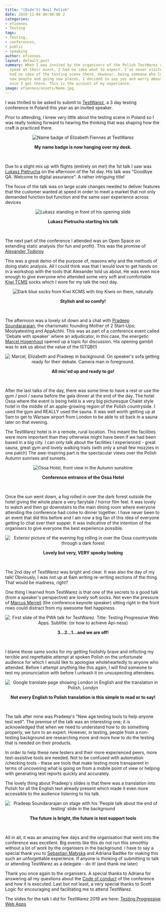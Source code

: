 ```yaml
---
title: "(Didn't) Nail Polish"
date: 2019-11-04 00:00:00 Z
categories:
- efiennes
- Testing
tags:
- Testing,
- conferences,
- public
- speaking
author: efiennes
layout: default_post
summary: When I was invited by the organisers of the Polish TestWarez conference to
  speak at their event, I had no idea what to expect. I've never visited Poland and
  had no idea of the testing scene there. However, being someone who loves meeting
  new people and going new places, I decided to say yes and worry about the detail
  once I got there. This is the account of my experience.
image: efiennes/assets/Name.jpg
---
```


<p>I was thrilled to be asked to submit to <a href="https://2019.TestWarez.pl/" target="_blank">TestWarez</a>, a 3 day testing conference in Poland this year as an invited speaker.</p>

<p>Prior to attending, I knew very little about the testing scene in Poland so I was really looking forward to hearing the thinking that was shaping how the craft is practiced there.</p>

<p style="text-align:center;"><img src="{{site.baseurl}}/efiennes/assets/Name.jpg" alt="Name badge of Elizabeth Fiennes at TestWarez"></p>
<p style="text-align:center;"><b>My name badge is now hanging over my desk.</b></p>
<br>

<p>Due to a slight mix up with flights (entirely on me!) the 1st talk I saw was <a href="https://twitter.com/lpietrucha" target="_blank">Lukasz Pietrucha</a> on the afternoon of the 1st day. His talk was "Goodbye QA. Welcome to digital assurance". A rather intriguing title!</p>

<p>The focus of the talk was on large scale changes needed to deliver features that the customer wanted at speed in order to meet a market that not only demanded function but function and the same user experience across devices</p>

<p style="text-align:center;"><img src="{{site.baseurl}}/efiennes/assets/Lukasz.jpg" alt="Lukasz standing in front of his opening slide"></p>
<p style="text-align:center;"><b>Lukasz Pietrucha starting his talk</b></p>
<br>

<p>The next part of the conference I attended was an Open Space on extending static analysis (for fun and profit). This was the promise of <a href="https://twitter.com/atodorov_" target="_blank">Alexander Todorov</a> </p>

<p>This was a great demo of the purpose of, reasons why and the methods of doing static analysis. All I could think was that I would love to get hands on in a workshop with the tools that Alexander told us about. He was even nice enough to give everyone who attended some very soft and comfortable <a href="https://kiwitcms.org/" target="_blank">Kiwi TCMS</a> socks which I wore for my talk the next day.<p> 

<p style="text-align:center;"><img src="{{site.baseurl}}/efiennes/assets/Socks.jpg" alt="Dark blue socks from Kiwi KCMS with tiny Kiwis on them, naturally"></p>
<p style="text-align:center;"><b>Stylish and so comfy!</b></p>
<br>

<p>The afternoon was a lovely sit down and a chat with <a href="https://twitter.com/testertested" target="_blank">Pradeep Soundararajan</a>, the charismatic founding Mother of 2 Start-Ups; Moolyatesting and AppAchhi. This was as part of a conference event called 'Debate with speaker' where an adjudicator, in this case, the energetic <a href="https://twitter.com/marcelhogenhout" target="_blank">Marcel Hogenhout</a> opened up a topic for discussion. His opening gambit was to ask us about the value of the ISTQB(!)</p> 

<p style="text-align:center;"><img src="{{site.baseurl}}/efiennes/assets/Debate1.jpg" alt="Marcel, Elizabeth and Pradeep in background. On speaker's sofa getting ready for their debate. Camera man in foreground."></p>
<p style="text-align:center;"><b>All mic'ed up and ready to go!</b></p>
<br>

<p>After the last talks of the day, there was some time to have a rest or use the gym / pool / sauna before the gala dinner at the end of the day. The hotel Ossa where the event is being held is a very big picturesque Chalet style hotel in the middle of an apple-growing region of the Polish countryside. I used the gym and REALLY used the sauna. It was well worth getting up at 5am to get to Warsaw airport from London to be able to sit back in a sauna later on that evening.</p> 

<p>The TestWarez hotel is in a remote, rural location. This meant the facilities were more important than they otherwise might have been if we had been based in a big city. I can only talk about the facilities I experienced - great sauna, great gym and lovely walking trails (with only a small few mozzies in one patch) The awe-inspiring part is the spectacular views over the Polish Autumn sunrises and sunsets.</p> 

<p style="text-align:center;"><img src="{{site.baseurl}}/efiennes/assets/Hotel.JPG" alt="Ossa Hotel, front view in the Autumn sunshine"></p>
<p style="text-align:center;"><b>Conference entrance of the Ossa Hotel</b></p>
<br>

<p>Once the sun went down, a fog rolled in over the dark forest outside the hotel giving the whole place a very fairytale / horror film feel. It was lovely to watch and then go downstairs to the main dining room where everyone attending the conference had come to dinner together. I have never been to an event that did this before and I am now a big fan of this idea of everyone getting to chat over their supper. It was indicative of the intention of the organisers to give everyone the best experience possible.</p> 

<p style="text-align:center;"><img src="{{site.baseurl}}/efiennes/assets/Fog.jpg" alt="Exterior picture of the evening fog rolling in over the Ossa countryside through a dark forest"></p>
<p style="text-align:center;"><b>Lovely but very, VERY spooky looking</b></p>
<br>

<p>The 2nd day of TestWarez was bright and clear. It was also the day of my talk! Obviously, I was not up at 6am writing re-writing sections of the thing. That would be madness, right?</p>
  
<p>One thing I learned from TestWarez is that one of the secrets to a good talk (from a speaker's perspective) are lovely soft socks. Not even the pressure of <a href="https://twitter.com/mmerrell" target="_blank">Marcus Merrell</a> (the conference keynote speaker) sitting right in the front rows could distract from my awesome feet happiness.</p>

<p style="text-align:center;"><img src="{{site.baseurl}}/efiennes/assets/PWAs.jpg" alt="First slide of the PWA talk for TestWarez. Title: Testing Progressive Web Apps. Subtitle: (or how to achieve Api-ness)"></p>
<p style="text-align:center;"><b>3...2...1...and we are off!</b></p>
<br>

<p>I blame those same socks for my getting foolishly brave and inflicting my terrible and regrettable attempt at spoken Polish on the unfortunate audience for which I would like to apologise wholeheartedly to anyone who attended. Before I attempt anything like this again, I will find someone to test my pronunciation with before I unleash it on unsuspecting attendees.</p> 

<p style="text-align:center;"><img src="{{site.baseurl}}/efiennes/assets/London.jpg" alt="Google translate page showing London in English and the translation in Polish, Londyn "></p>
<p style="text-align:center;"><b>Not every English to Polish translation is this simple to read or to say!</b></p>
<br>

<p>The talk after mine was Pradeep's "New age testing tools to help anyone test well". The premise of the talk was an interesting one; it is acknowledged that when we need to understand how to do something properly, we turn to an expert. However, in testing, people from a non-testing background are researching more and more how to do the testing that is needed on their products.</p>
  
<p>In order to help these new testers and their more experienced peers, more test-assistive tools are needed. Not to be confused with automation /checking tools - these are tools that make testing more transparent in terms of uncovering what is going on from a mobile point of view or helping with generating test reports quickly and accurately.</p>

<p>The lovely thing about Pradeep's slides is that there was a translation into Polish for all the English text already present which made it even more accessible to the audience listening to his talk.</p>

<p style="text-align:center;"><img src="{{site.baseurl}}/efiennes/assets/Pradeep.jpg" alt="Pradeep Soundararajan on stage with his 'People talk about the end of testing' slide in the background"></p>
<p style="text-align:center;"><b>The future is bright, the future is test support tools</b></p>
<br>

<p>All in all, it was an amazing few days and the organisation that went into the conference was excellent. Big events like this do not run this smoothly without a lot of work by the organisers in the background. I have to say a special thank you to <a href="hhttps://twitter.com/_Seba__" target="_blank">Sebastian Małyska</a> and Adriana Badtke for making this such an unforgettable experience. If anyone is thinking of submitting to talk or attending TestWarez as a delegate - do it! (and thank me later)</p>

<p>Thank you once again to the organisers. A special thanks to Adriana for answering all my questions about the <a href="https://2019.testwarez.pl/conference-code-of-conduct/" target="_blank">Code of conduct</a> of the conference and how it is executed. Last but not least, a very special thanks to Scott Logic for encouraging and facilitating me to attend TestWarez.</p>

The slides for the talk I did for TestWarez 2019 are here: <a href="https://www.slideshare.net/secret/Azbid9SAumWHkf/" target="_blank">Testing Progressive Web Apps</a> 
